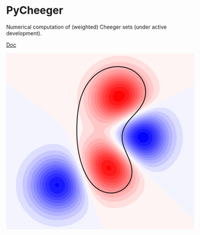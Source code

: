 # PyCheeger

Numerical computation of (weighted) Cheeger sets (under active development).

[Doc](https://rpetit.github.io/PyCheeger)

<p align="center">
  <img src="example.png">
</p>